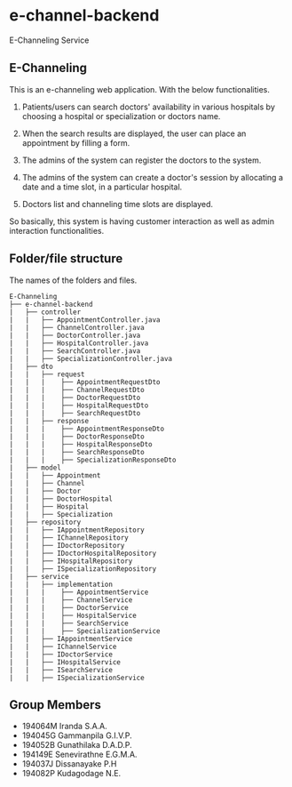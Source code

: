 # e-channel-backend
E-Channeling Service
## E-Channeling
This is an e-channeling web application. With the below functionalities.

1. Patients/users can search doctors' availability in various hospitals by choosing a hospital or specialization or doctors name.

2. When the search results are displayed, the user can place an appointment by filling a form.

3. The admins of the system can register the doctors to the system.

4. The admins of the system can create a doctor's session by allocating a date and a time slot, in a particular hospital.

5. Doctors list and channeling time slots are displayed.

So basically, this system is having customer interaction as well as admin interaction functionalities.

## Folder/file structure
The names of the folders and files. 
```
E-Channeling
├── e-channel-backend                            
|   ├── controller                              
| 	|   ├── AppointmentController.java           
| 	|   ├── ChannelController.java     
| 	|   ├── DoctorController.java  
| 	|   ├── HospitalController.java
| 	|   ├── SearchController.java
| 	|   ├── SpecializationController.java
|   ├── dto                             
| 	|   ├── request 
| 	|   |    ├── AppointmentRequestDto
| 	|   |    ├── ChannelRequestDto
| 	|   |    ├── DoctorRequestDto
| 	|   |    ├── HospitalRequestDto
| 	|   |    ├── SearchRequestDto
| 	|   ├── response
| 	|   |    ├── AppointmentResponseDto
| 	|   |    ├── DoctorResponseDto
| 	|   |    ├── HospitalResponseDto
| 	|   |    ├── SearchResponseDto
| 	|   |    ├── SpecializationResponseDto
|   ├── model                              
| 	|   ├── Appointment           
| 	|   ├── Channel     
| 	|   ├── Doctor  
| 	|   ├── DoctorHospital
| 	|   ├── Hospital
| 	|   ├── Specialization
|   ├── repository                              
| 	|   ├── IAppointmentRepository           
| 	|   ├── IChannelRepository 
| 	|   ├── IDoctorRepository  
| 	|   ├── IDoctorHospitalRepository
| 	|   ├── IHospitalRepository
| 	|   ├── ISpecializationRepository
|   ├── service
| 	|   ├── implementation
| 	|   |    ├── AppointmentService
| 	|   |    ├── ChannelService
| 	|   |    ├── DoctorService
| 	|   |    ├── HospitalService
| 	|   |    ├── SearchService
| 	|   |    ├── SpecializationService
| 	|   ├── IAppointmentService           
| 	|   ├── IChannelService 
| 	|   ├── IDoctorService  
| 	|   ├── IHospitalService
| 	|   ├── ISearchService
| 	|   ├── ISpecializationService
```
## Group Members
 * 194064M Iranda S.A.A.
 * 194045G Gammanpila G.I.V.P. 
 * 194052B Gunathilaka D.A.D.P. 
 * 194149E Senevirathne E.G.M.A. 
 * 194037J Dissanayake P.H
 * 194082P Kudagodage N.E.

